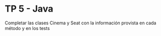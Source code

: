 # TP 5 - Java

Completar las clases Cinema y Seat con la información provista en cada método y en los tests